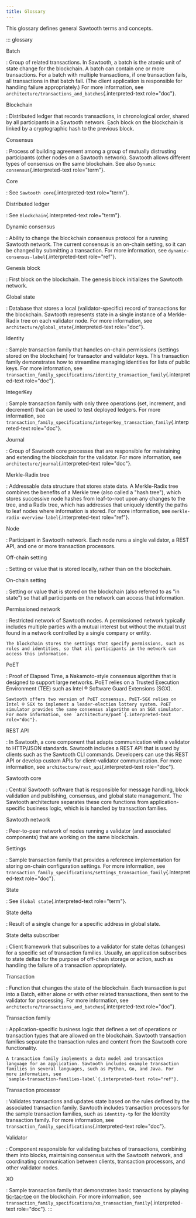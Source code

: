 ```yaml
---
title: Glossary
---
```


This glossary defines general Sawtooth terms and concepts.

::: glossary

Batch

:   Group of related transactions. In Sawtooth, a batch is the atomic
    unit of state change for the blockchain. A batch can contain one or
    more transactions. For a batch with multiple transactions, if one
    transaction fails, all transactions in that batch fail. (The client
    application is responsible for handling failure appropriately.) For
    more information, see
    `architecture/transactions_and_batches`{.interpreted-text
    role="doc"}.

Blockchain

:   Distributed ledger that records transactions, in chronological
    order, shared by all participants in a Sawtooth network. Each block
    on the blockchain is linked by a cryptographic hash to the previous
    block.

Consensus

:   Process of building agreement among a group of mutually distrusting
    participants (other nodes on a Sawtooth network). Sawtooth allows
    different types of consensus on the same blockchain. See also
    `Dynamic consensus`{.interpreted-text role="term"}.

Core

:   See `Sawtooth core`{.interpreted-text role="term"}.

Distributed ledger

:   See `Blockchain`{.interpreted-text role="term"}.

Dynamic consensus

:   Ability to change the blockchain consensus protocol for a running
    Sawtooth network. The current consensus is an on-chain setting, so
    it can be changed by submitting a transaction. For more information,
    see `dynamic-consensus-label`{.interpreted-text role="ref"}.

Genesis block

:   First block on the blockchain. The genesis block initializes the
    Sawtooth network.

Global state

:   Database that stores a local (validator-specific) record of
    transactions for the blockchain. Sawtooth represents state in a
    single instance of a Merkle-Radix tree on each validator node. For
    more information, see `architecture/global_state`{.interpreted-text
    role="doc"}.

Identity

:   Sample transaction family that handles on-chain permissions
    (settings stored on the blockchain) for transactor and validator
    keys. This transaction family demonstrates how to streamline
    managing identities for lists of public keys. For more information,
    see
    `transaction_family_specifications/identity_transaction_family`{.interpreted-text
    role="doc"}.

IntegerKey

:   Sample transaction family with only three operations (set,
    increment, and decrement) that can be used to test deployed ledgers.
    For more information, see
    `transaction_family_specifications/integerkey_transaction_family`{.interpreted-text
    role="doc"}.

Journal

:   Group of Sawtooth core processes that are responsible for
    maintaining and extending the blockchain for the validator. For more
    information, see `architecture/journal`{.interpreted-text
    role="doc"}.

Merkle-Radix tree

:   Addressable data structure that stores state data. A Merkle-Radix
    tree combines the benefits of a Merkle tree (also called a \"hash
    tree\"), which stores successive node hashes from leaf-to-root upon
    any changes to the tree, and a Radix tree, which has addresses that
    uniquely identify the paths to leaf nodes where information is
    stored. For more information, see
    `merkle-radix-overview-label`{.interpreted-text role="ref"}.

Node

:   Participant in Sawtooth network. Each node runs a single validator,
    a REST API, and one or more transaction processors.

Off-chain setting

:   Setting or value that is stored locally, rather than on the
    blockchain.

On-chain setting

:   Setting or value that is stored on the blockchain (also referred to
    as \"in state\") so that all participants on the network can access
    that information.

Permissioned network

:   Restricted network of Sawtooth nodes. A permissioned network
    typically includes multiple parties with a mutual interest but
    without the mutual trust found in a network controlled by a single
    company or entity.

    The blockchain stores the settings that specify permissions, such as
    roles and identities, so that all participants in the network can
    access this information.

PoET

:   Proof of Elapsed Time, a Nakamoto-style consensus algorithm that is
    designed to support large networks. PoET relies on a Trusted
    Execution Environment (TEE) such as Intel ® Software Guard
    Extensions (SGX).

    Sawtooth offers two version of PoET consensus. PoET-SGX relies on
    Intel ® SGX to implement a leader-election lottery system. PoET
    simulator provides the same consensus algorithm on an SGX simulator.
    For more information, see `architecture/poet`{.interpreted-text
    role="doc"}.

REST API

:   In Sawtooth, a core component that adapts communication with a
    validator to HTTP/JSON standards. Sawtooth includes a REST API that
    is used by clients such as the Sawtooth CLI commands. Developers can
    use this REST API or develop custom APIs for client-validator
    communication. For more information, see
    `architecture/rest_api`{.interpreted-text role="doc"}.

Sawtooth core

:   Central Sawtooth software that is responsible for message handling,
    block validation and publishing, consensus, and global state
    management. The Sawtooth architecture separates these core functions
    from application-specific business logic, which is is handled by
    transaction families.

Sawtooth network

:   Peer-to-peer network of nodes running a validator (and associated
    components) that are working on the same blockchain.

Settings

:   Sample transaction family that provides a reference implementation
    for storing on-chain configuration settings. For more information,
    see
    `transaction_family_specifications/settings_transaction_family`{.interpreted-text
    role="doc"}.

State

:   See `Global state`{.interpreted-text role="term"}.

State delta

:   Result of a single change for a specific address in global state.

State delta subscriber

:   Client framework that subscribes to a validator for state deltas
    (changes) for a specific set of transaction families. Usually, an
    application subscribes to state deltas for the purpose of off-chain
    storage or action, such as handling the failure of a transaction
    appropriately.

Transaction

:   Function that changes the state of the blockchain. Each transaction
    is put into a Batch, either alone or with other related
    transactions, then sent to the validator for processing. For more
    information, see
    `architecture/transactions_and_batches`{.interpreted-text
    role="doc"}.

Transaction family

:   Application-specific business logic that defines a set of operations
    or transaction types that are allowed on the blockchain. Sawtooth
    transaction families separate the transaction rules and content from
    the Sawtooth core functionality.

    A transaction family implements a data model and transaction
    language for an application. Sawtooth includes example transaction
    families in several languages, such as Python, Go, and Java. For
    more information, see
    `sample-transaction-families-label`{.interpreted-text role="ref"}.

Transaction processor

:   Validates transactions and updates state based on the rules defined
    by the associated transaction family. Sawtooth includes transaction
    processors for the sample transaction families, such as
    `identity-tp` for the Identity transaction family. For more
    information, see
    `transaction_family_specifications`{.interpreted-text role="doc"}.

Validator

:   Component responsible for validating batches of transactions,
    combining them into blocks, maintaining consensus with the Sawtooth
    network, and coordinating communication between clients, transaction
    processors, and other validator nodes.

XO

:   Sample transaction family that demonstrates basic transactions by
    playing [tic-tac-toe](https://en.wikipedia.org/wiki/Tic-tac-toe) on
    the blockchain. For more information, see
    `transaction_family_specifications/xo_transaction_family`{.interpreted-text
    role="doc"}.
:::
